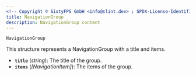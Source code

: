 ```yaml
---
<!-- Copyright © SixtyFPS GmbH <info@slint.dev> ; SPDX-License-Identifier: MIT -->
title: NavigationGroup
description: NavigationGroup content
---
```


`NavigationGroup`

This structure represents a NavigationGroup with a title and items.

- **`title`** (_string_): The title of the group.
- **`items`** (_[NavigationItem]_): The items of the group.

